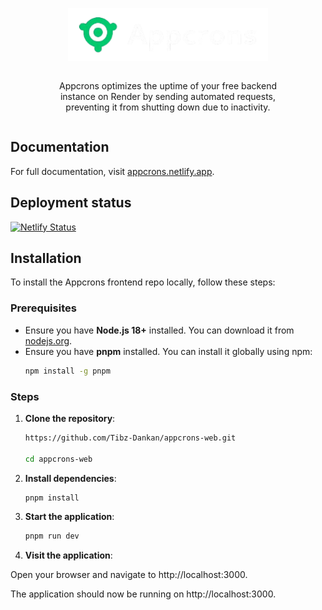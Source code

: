 <p align="center">
  <a href="https://appcrons.netlify.app" target="_blank" style="background-color:blues; width:auto; height:auto; display:flex; justify-content:center; align-items:end; gap:16px;">
    <picture>
      <img alt="Appcrons" src="public/appcrons-logo.png" width="320" height="85" style="max-width: 100%;">
    </picture>
  </a>
</p>

<div style="width:100%; display:flex; justify-content:center; align-items:center;">
<p align="center" style="width:80%; max-width:500px;">
 Appcrons optimizes the uptime of your free backend instance on Render by sending automated requests, preventing it from shutting down due to inactivity.
</p>
</div>

## Documentation

For full documentation, visit [appcrons.netlify.app](https://appcrons.netlify.app).

## Deployment status

[![Netlify Status](https://api.netlify.com/api/v1/badges/b8c44552-732f-4793-9827-d84c93ab19c5/deploy-status)](https://app.netlify.com/sites/appcrons/deploys)

## Installation

To install the Appcrons frontend repo locally, follow these steps:

### Prerequisites

- Ensure you have **Node.js 18+** installed. You can download it from [nodejs.org](https://nodejs.org/).
- Ensure you have **pnpm** installed. You can install it globally using npm:
  ```sh
  npm install -g pnpm
  ```

### Steps

1. **Clone the repository**:

   ```sh
   https://github.com/Tibz-Dankan/appcrons-web.git

   cd appcrons-web
   ```

1. **Install dependencies**:

   ```sh
   pnpm install

   ```

1. **Start the application**:

   ```sh
   pnpm run dev

   ```

1. **Visit the application**:

Open your browser and navigate to http://localhost:3000.

The application should now be running on http://localhost:3000.
